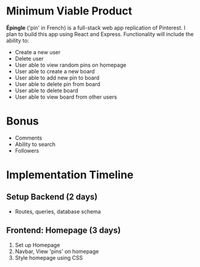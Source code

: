 # Minimum Viable Product

**Épingle** ('pin' in French) is a full-stack web app replication of Pinterest.  I plan to build this app using React and Express.  Functionality will include the ability to:

* Create a new user
* Delete user
* User able to view random pins on homepage
* User able to create a new board
* User able to add new pin to board
* User able to delete pin from board
* User able to delete board
* User able to view board from other users

# Bonus
* Comments
* Ability to search
* Followers

# Implementation Timeline

## **Setup Backend** (2 days)
* Routes, queries, database schema

## **Frontend: Homepage** (3 days)
1. Set up Homepage
2. Navbar, View 'pins' on homepage
3. Style homepage using CSS

